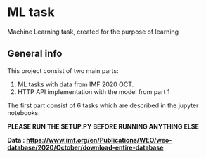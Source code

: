 # **ML task**
Machine Learning task, created for the purpose of learning
## General info
This project consist of two main parts:
1. ML tasks with data from IMF 2020 OCT.
2. HTTP API implementation with the model from part 1

The first part consist of 6 tasks which are described in the jupyter notebooks.

**PLEASE RUN THE SETUP.PY BEFORE RUNNING ANYTHING ELSE**

**Data : https://www.imf.org/en/Publications/WEO/weo-database/2020/October/download-entire-database**